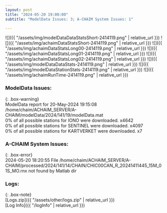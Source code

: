 ```yaml
---
layout: post
title: "2024-05-20 19:00:00"
subtitle: "ModelData Issues: 3; A-CHAIM System Issues: 1"

---
```


![]({{ "/assets/img/modelDataDataStatsShort-2414119.png" | relative_url }})
![]({{ "/assets/img/achaimDataStatsShort-2414119.png" | relative_url }})
![]({{ "/assets/img/achaimDataStatsLong00-2414119.png" | relative_url }})
![]({{ "/assets/img/achaimDataStatsLong01-2414119.png" | relative_url }})
![]({{ "/assets/img/achaimDataStatsLong02-2414119.png" | relative_url }})
![]({{ "/assets/img/modelDataDataStats-2414119.png" | relative_url }})
![]({{ "/assets/img/modelDataStationStats-2414119.png" | relative_url }})
![]({{ "/assets/img/achaimRunTime-2414119.png" | relative_url }})


### ModelData Issues:  
  
{: .box-warning}  
 ModelData report for 20-May-2024 19:15:08   
 /home/chaim/ACHAIM_SERVER/A-CHAIM/modelData/2024/141/19/modelData.mat   
 0% of all possible stations for IONO were downloaded. x4642   
 0% of all possible stations for SENTINEL were downloaded. x4097   
 0% of all possible stations for KARTVERKET were downloaded. x7   
  
### A-CHAIM System Issues:  
  
{: .box-error}  
2024-05-20 18:20:55 File /home/chaim/ACHAIM_SERVER/A-CHAIM/processed/2024/141/14/CHAIN/CHIC00CAN_R_20241411445_15M_01S_MO.rnx not found by Matlab dir  

### Logs:  
  
{: .box-note}  
[Logs.zip]({{ "/assets/other/logs.zip" | relative_url }})  
[Log Info]({{ "/logInfo" | relative_url }})  
